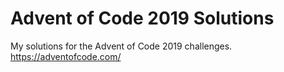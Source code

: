 # Advent of Code 2019 Solutions

My solutions for the Advent of Code 2019 challenges.
<https://adventofcode.com/>
